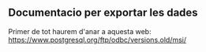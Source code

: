 Documentacio per exportar les dades
-----------------------------------

Primer de tot haurem d'anar a aquesta web: https://www.postgresql.org/ftp/odbc/versions.old/msi/
